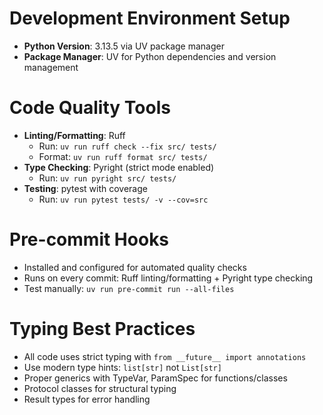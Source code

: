 # Development Environment Setup
- **Python Version**: 3.13.5 via UV package manager
- **Package Manager**: UV for Python dependencies and version management

# Code Quality Tools
- **Linting/Formatting**: Ruff
  - Run: `uv run ruff check --fix src/ tests/`
  - Format: `uv run ruff format src/ tests/`
- **Type Checking**: Pyright (strict mode enabled)
  - Run: `uv run pyright src/ tests/`
- **Testing**: pytest with coverage
  - Run: `uv run pytest tests/ -v --cov=src`

# Pre-commit Hooks
- Installed and configured for automated quality checks
- Runs on every commit: Ruff linting/formatting + Pyright type checking
- Test manually: `uv run pre-commit run --all-files`

# Typing Best Practices
- All code uses strict typing with `from __future__ import annotations`
- Use modern type hints: `list[str]` not `List[str]`
- Proper generics with TypeVar, ParamSpec for functions/classes
- Protocol classes for structural typing
- Result types for error handling
